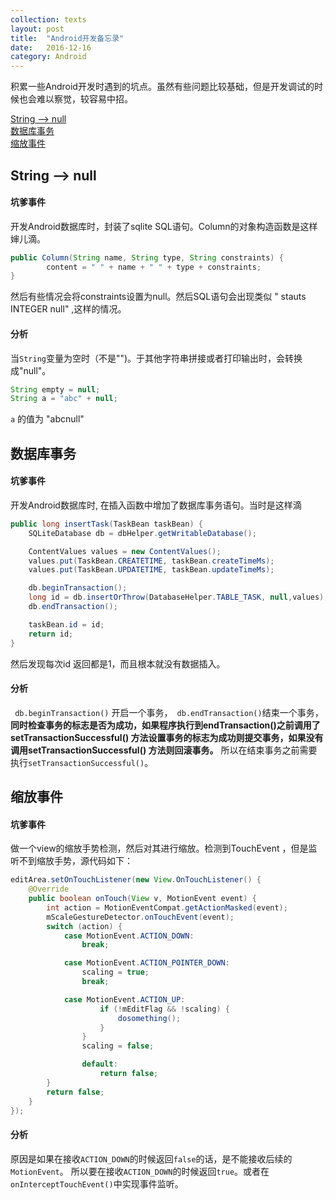 ```yaml
---
collection: texts
layout: post
title:  "Android开发备忘录"
date:   2016-12-16 
category: Android
---
```

积累一些Android开发时遇到的坑点。虽然有些问题比较基础，但是开发调试的时候也会难以察觉，较容易中招。

[String --> null](#stringNull)  
[数据库事务](#databseTransaction)  
[缩放事件](#scaleEvent)  

<h2 id = "stringNull">String --> null</h2>

#### 坑爹事件
开发Android数据库时，封装了sqlite SQL语句。Column的对象构造函数是这样婶儿滴。

```java
public Column(String name, String type, String constraints) {
        content = " " + name + " " + type + constraints;
}
```

然后有些情况会将constraints设置为null。然后SQL语句会出现类似 " stauts INTEGER null" ,这样的情况。

#### 分析
当`String`变量为空时（不是"")。于其他字符串拼接或者打印输出时，会转换成"null"。

```java
String empty = null;
String a = "abc" + null;
```
`a` 的值为 "abcnull"


<h2 id = "databseTransaction">数据库事务</h2>

#### 坑爹事件
开发Android数据库时, 在插入函数中增加了数据库事务语句。当时是这样滴

```java
public long insertTask(TaskBean taskBean) {
    SQLiteDatabase db = dbHelper.getWritableDatabase();

    ContentValues values = new ContentValues();
    values.put(TaskBean.CREATETIME, taskBean.createTimeMs);
    values.put(TaskBean.UPDATETIME, taskBean.updateTimeMs);

    db.beginTransaction();
    long id = db.insertOrThrow(DatabaseHelper.TABLE_TASK, null,values);
    db.endTransaction();

    taskBean.id = id;
    return id;
}
```
然后发现每次id 返回都是1，而且根本就没有数据插入。

#### 分析
` db.beginTransaction()` 开启一个事务，` db.endTransaction()`结束一个事务， **同时检查事务的标志是否为成功，如果程序执行到endTransaction()之前调用了setTransactionSuccessful() 方法设置事务的标志为成功则提交事务，如果没有调用setTransactionSuccessful() 方法则回滚事务。**
所以在结束事务之前需要执行`setTransactionSuccessful()`。

<h2 id = "scaleEvent">缩放事件</h2>

#### 坑爹事件
做一个view的缩放手势检测，然后对其进行缩放。检测到TouchEvent ，但是监听不到缩放手势，源代码如下：

```java
editArea.setOnTouchListener(new View.OnTouchListener() {
    @Override
    public boolean onTouch(View v, MotionEvent event) {
        int action = MotionEventCompat.getActionMasked(event);
        mScaleGestureDetector.onTouchEvent(event);
        switch (action) {
            case MotionEvent.ACTION_DOWN:
                break;

            case MotionEvent.ACTION_POINTER_DOWN:
                scaling = true;
                break;

            case MotionEvent.ACTION_UP:
                    if (!mEditFlag && !scaling) {
                        dosomething();
                    }
                }
                scaling = false;

                default:
                    return false;
        }
        return false;
    }
});

```

#### 分析
原因是如果在接收`ACTION_DOWN`的时候返回`false`的话，是不能接收后续的`MotionEvent`。
所以要在接收`ACTION_DOWN`的时候返回`true`。或者在`onInterceptTouchEvent()`中实现事件监听。
